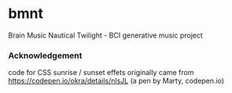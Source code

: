# bmnt
Brain Music Nautical Twilight - BCI generative music project

### Acknowledgement
code for CSS sunrise / sunset effets originally came from https://codepen.io/okra/details/nlsJL (a pen by Marty, codepen.io)
